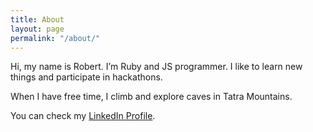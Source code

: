 ```yaml
---
title: About
layout: page
permalink: "/about/"
---
```


Hi, my name is Robert. I’m Ruby and JS programmer. I like to learn new things and participate in hackathons.

When I have free time, I climb and explore caves in Tatra Mountains.

You can check my [LinkedIn Profile](https://linkedin.com/in/rbglod).
